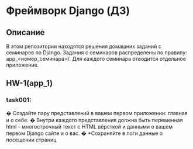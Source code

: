 # Фреймворк Django (ДЗ)

## Описание

В этом репозитории находятся решения домашних заданий с семинаров по Django.
Задания с семинаров распределены по правилу: app_<номер_семинара>/.
Для каждого семинара отводится отдельное приложение.

## HW-1(app_1)

### task001:

� Создайте пару представлений в вашем первом приложении:
главная и о себе.
� Внутри каждого представления должна быть переменная
html - многострочный текст с HTML вёрсткой и данными о
вашем первом Django сайте и о вас.
� *Сохраняйте в логи данные о посещении страниц

